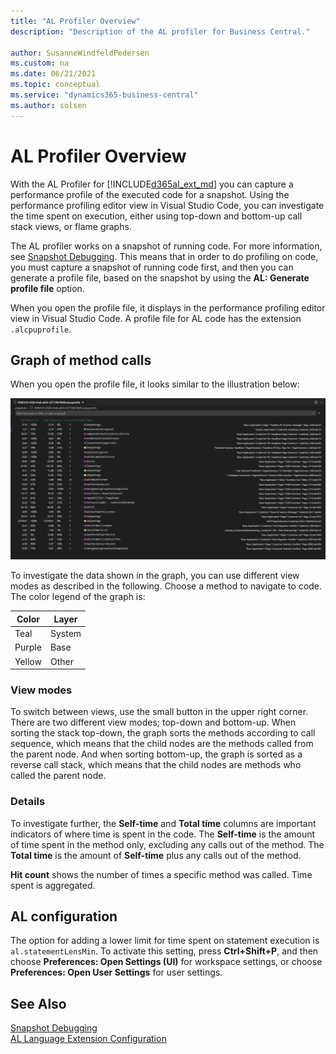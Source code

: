 ```yaml
---
title: "AL Profiler Overview"
description: "Description of the AL profiler for Business Central."

author: SusanneWindfeldPedersen
ms.custom: na
ms.date: 06/21/2021
ms.topic: conceptual
ms.service: "dynamics365-business-central"
ms.author: solsen
---
```


# AL Profiler Overview

With the AL Profiler for [!INCLUDE[d365al_ext_md](../includes/d365al_ext_md.md)] you can capture a performance profile of the executed code for a snapshot. Using the performance profiling editor view in Visual Studio Code, you can investigate the time spent on execution, either using top-down and bottom-up call stack views, or flame graphs.

The AL profiler works on a snapshot of running code. For more information, see [Snapshot Debugging](devenv-snapshot-debugging.md). This means that in order to do profiling on code, you must capture a snapshot of running code first, and then you can generate a profile file, based on the snapshot by using the **AL: Generate profile file** option.

When you open the profile file, it displays in the performance profiling editor view in Visual Studio Code. A profile file for AL code has the extension `.alcpuprofile`.

## Graph of method calls

When you open the profile file, it looks similar to the illustration below:

![Graph of method calls](../media/profiler-graph.png)

To investigate the data shown in the graph, you can use different view modes as described in the following. Choose a method to navigate to code. The color legend of the graph is:

|Color|Layer|
|-----|-----|
|Teal |System|
|Purple| Base|
|Yellow| Other|

### View modes

To switch between views, use the small button in the upper right corner. There are two different view modes; top-down and bottom-up. When sorting the stack top-down, the graph sorts the methods according to call sequence, which means that the child nodes are the methods called from the parent node. And when sorting bottom-up, the graph is sorted as a reverse call stack, which means that the child nodes are methods who called the parent node.

### Details

To investigate further, the **Self-time** and **Total time** columns are important indicators of where time is spent in the code. The **Self-time** is the amount of time spent in the method only, excluding any calls out of the method. The **Total time** is the amount of **Self-time** plus any calls out of the method. 

**Hit count** shows the number of times a specific method was called. Time spent is aggregated.


## AL configuration 

The option for adding a lower limit for time spent on statement execution is `al.statementLensMin`. To activate this setting, press **Ctrl+Shift+P**, and then choose **Preferences: Open Settings (UI)** for workspace settings, or choose **Preferences: Open User Settings** for user settings. <!-- Setting..., which will be shown when opening a code file through the AL profiler`al.statementLensMin` -->

## See Also

[Snapshot Debugging](devenv-snapshot-debugging.md)  
[AL Language Extension Configuration](devenv-al-extension-configuration.md)